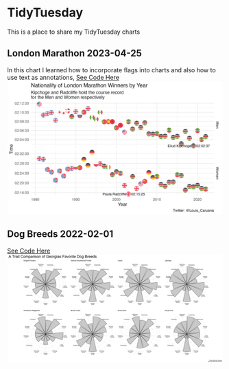 # TidyTuesday

This is a place to share my TidyTuesday charts

## London Marathon 2023-04-25
In this chart I learned how to incorporate flags into charts and also how to use text as annotations, [See Code Here](20230425_LondonMarathon/20230425_LondonMarathon.md)
![alt text](20230425_LondonMarathon/20230425_LondonMarathon.png)


## Dog Breeds 2022-02-01
[See Code Here](https://github.com/LouisCaruana/TidyTuesday/blob/main/20220201_DogBreeds/20220201_DogBreeds.md)
![alt text](https://github.com/LouisCaruana/TidyTuesday/blob/main/20220201_DogBreeds/20220201_DogBreeds_files/figure-gfm/unnamed-chunk-7-1.png?raw=true)
